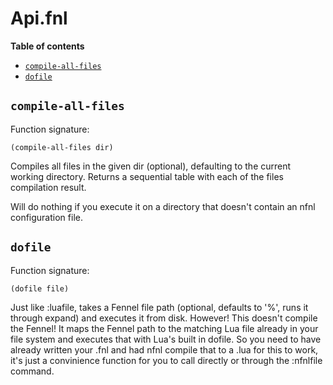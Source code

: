 # Api.fnl

**Table of contents**

- [`compile-all-files`](#compile-all-files)
- [`dofile`](#dofile)

## `compile-all-files`
Function signature:

```
(compile-all-files dir)
```

Compiles all files in the given dir (optional), defaulting to the current working directory. Returns a sequential table with each of the files compilation result.

  Will do nothing if you execute it on a directory that doesn't contain an nfnl configuration file.

## `dofile`
Function signature:

```
(dofile file)
```

Just like :luafile, takes a Fennel file path (optional, defaults to '%', runs it through expand) and executes it from disk. However! This doesn't compile the Fennel! It maps the Fennel path to the matching Lua file already in your file system and executes that with Lua's built in dofile. So you need to have already written your .fnl and had nfnl compile that to a .lua for this to work, it's just a convinience function for you to call directly or through the :nfnlfile command.


<!-- Generated with Fenneldoc v1.0.1
     https://gitlab.com/andreyorst/fenneldoc -->
